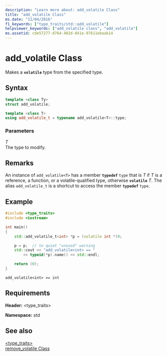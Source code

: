 ```yaml
---
description: "Learn more about: add_volatile Class"
title: "add_volatile Class"
ms.date: "11/04/2016"
f1_keywords: ["type_traits/std::add_volatile"]
helpviewer_keywords: ["add_volatile class", "add_volatile"]
ms.assetid: cde57277-d764-402d-841e-97611ebaab14
---
```

# add_volatile Class

Makes a **`volatile`** type from the specified type.

## Syntax

```cpp
template <class Ty>
struct add_volatile;

template <class T>
using add_volatile_t = typename add_volatile<T>::type;
```

### Parameters

*T*\
The type to modify.

## Remarks

An instance of `add_volatile<T>` has a member **`typedef`** `type` that is *T* if *T* is a reference, a function, or a volatile-qualified type, otherwise **`volatile`** *T*. The alias `add_volatile_t` is a shortcut to access the member **`typedef`** `type`.

## Example

```cpp
#include <type_traits>
#include <iostream>

int main()
{
    std::add_volatile_t<int> *p = (volatile int *)0;

    p = p;  // to quiet "unused" warning
    std::cout << "add_volatile<int> == "
        << typeid(*p).name() << std::endl;

    return (0);
}
```

```Output
add_volatile<int> == int
```

## Requirements

**Header:** \<type_traits>

**Namespace:** std

## See also

[<type_traits>](type-traits.md)\
[remove_volatile Class](remove-volatile-class.md)
